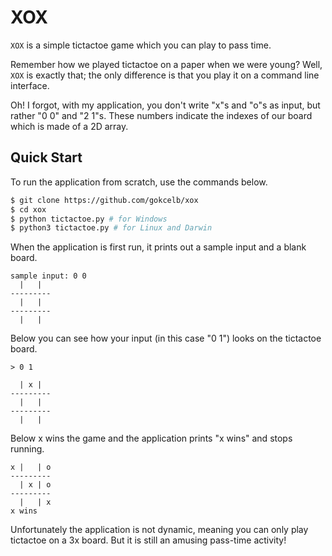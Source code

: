 # XOX

`XOX` is a simple tictactoe game which you can play to pass time. 

Remember how we played tictactoe on a paper when we were young? Well, `XOX` is exactly that; the only difference is that you play it on a command line interface.

Oh! I forgot, with my application, you don't write "x"s and "o"s as input, but rather "0 0" and "2 1"s. These numbers indicate the indexes of our board which is made of a 2D array.

## Quick Start

To run the application from scratch, use the commands below.

```bash
$ git clone https://github.com/gokcelb/xox
$ cd xox
$ python tictactoe.py # for Windows
$ python3 tictactoe.py # for Linux and Darwin
```

When the application is first run, it prints out a sample input and a blank board.

```
sample input: 0 0
  |   |  
---------
  |   |  
---------
  |   |  
```

Below you can see how your input (in this case "0 1") looks on the tictactoe board.

```
> 0 1

  | x |  
---------
  |   |  
---------
  |   |  
```

Below x wins the game and the application prints "x wins" and stops running.

```
x |   | o
---------
  | x | o
---------
  |   | x
x wins
```

Unfortunately the application is not dynamic, meaning you can only play tictactoe on a 3x board. But it is still an amusing pass-time activity!
